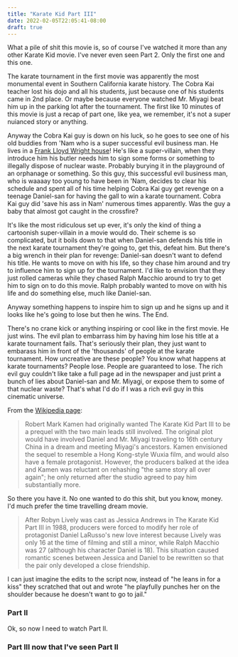 ```yaml
---
title: "Karate Kid Part III"
date: 2022-02-05T22:05:41-08:00
draft: true
---
```


What a pile of shit this movie is, so of course I've watched it more than any other Karate Kid movie. I've never even seen Part 2. Only the first one and this one. 

The karate tournament in the first movie was apparently the most monumental event in Southern California karate history. The Cobra Kai teacher lost his dojo and all his students, just because one of his students came in 2nd place. Or maybe because everyone watched Mr. Miyagi beat him up in the parking lot after the tournament. The first like 10 minutes of this movie is just a recap of part one, like yea, we remember, it's not a super nuianced story or anything.

Anyway the Cobra Kai guy is down on his luck, so he goes to see one of his old buddies from 'Nam who is a super successful evil business man. He lives in a [Frank Lloyd Wright house](https://en.wikipedia.org/wiki/Ennis_House)! He's like a super-villain, when they introduce him his butler needs him to sign some forms or something to illegally dispose of nuclear waste. Probably burying it in the playground of an orphanage or something. So this guy, this successful evil business man, who is waaaay too young to have been in 'Nam, decides to clear his schedule and spent all of his time helping Cobra Kai guy get revenge on a teenage Daniel-san for having the gall to win a karate tournament. Cobra Kai guy did 'save his ass in Nam' numerous times apparently. Was the guy a baby that almost got caught in the crossfire?

It's like the most ridiculous set up ever, it's only the kind of thing a cartoonish super-villain in a movie would do. Their scheme is so complicated, but it boils down to that when Daniel-san defends his title in the next karate tournament they're going to, get this, defeat him. But there's a big wrench in their plan for revenge: Daniel-san doesn't want to defend his title. He wants to move on with his life, so they chase him around and try to influence him to sign up for the tournament. I'd like to envision that they just rolled cameras while they chased Ralph Macchio around to try to get him to sign on to do this movie. Ralph probably wanted to move on with his life and do something else, much like Daniel-san.

Anyway something happens to inspire him to sign up and he signs up and it looks like he's going to lose but then he wins. The End.

There's no crane kick or anything inspiring or cool like in the first movie. He just wins. The evil plan to embarrass him by having him lose his title at a karate tournament fails. That's seriously their plan, they just want to embarass him in front of the 'thousands' of people at the karate tournament. How uncreative are these people? You know what happens at karate tournaments? People lose. People are guaranteed to lose. The rich evil guy couldn't like take a full page ad in the newspaper and just print a bunch of lies about Daniel-san and Mr. Miyagi, or expose them to some of that nuclear waste? That's what I'd do if I was a rich evil guy in this cinematic universe.

From the [Wikipedia page](https://en.wikipedia.org/wiki/The_Karate_Kid_Part_III):

> Robert Mark Kamen had originally wanted The Karate Kid Part III to be a prequel with the two main leads still involved. The original plot would have involved Daniel and Mr. Miyagi traveling to 16th century China in a dream and meeting Miyagi's ancestors. Kamen envisioned the sequel to resemble a Hong Kong-style Wuxia film, and would also have a female protagonist. However, the producers balked at the idea and Kamen was reluctant on rehashing "the same story all over again"; he only returned after the studio agreed to pay him substantially more.

So there you have it. No one wanted to do this shit, but you know, money. I'd much prefer the time travelling dream movie.

> After Robyn Lively was cast as Jessica Andrews in The Karate Kid Part III in 1988, producers were forced to modify her role of protagonist Daniel LaRusso's new love interest because Lively was only 16 at the time of filming and still a minor, while Ralph Macchio was 27 (although his character Daniel is 18). This situation caused romantic scenes between Jessica and Daniel to be rewritten so that the pair only developed a close friendship.

I can just imagine the edits to the script now, instead of "he leans in for a kiss" they scratched that out and wrote "he playfully punches her on the shoulder because he doesn't want to go to jail."

### Part II

Ok, so now I need to watch Part II.

### Part III now that I've seen Part II

